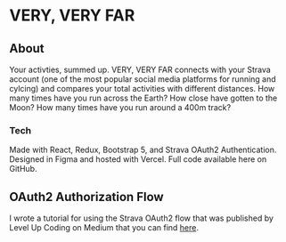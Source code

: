 # VERY, VERY FAR

## About
Your activties, summed up. VERY, VERY FAR connects with your Strava account (one of the most popular social media platforms for running and cylcing) and compares your total activities with different distances. How many times have you run across the Earth? How close have gotten to the Moon? How many times have you run around a 400m track?

### Tech
Made with React, Redux, Bootstrap 5, and Strava OAuth2 Authentication. Designed in Figma and hosted with Vercel. Full code available here on GitHub.

## OAuth2 Authorization Flow
I wrote a tutorial for using the Strava OAuth2 flow that was published by Level Up Coding on Medium that you can find [here](https://levelup.gitconnected.com/add-strava-oauth2-login-to-your-react-app-in-15-minutes-6c92e845919e). 

